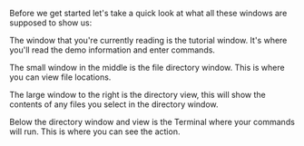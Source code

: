 

Before we get started let's take a quick look at what all these windows are supposed to show us:

The window that you're currently reading is the tutorial window.  It's where you'll read the demo information and enter commands.

The small window in the middle is the file directory window.  This is where you can view file locations.   

The large window to the right is the directory view, this will show the contents of any files you select in the directory window. 

Below the directory window and view is the Terminal where your commands will run.  This is where you can see the action. 

